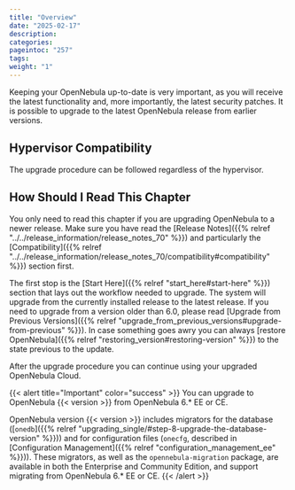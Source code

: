 ```yaml
---
title: "Overview"
date: "2025-02-17"
description:
categories:
pageintoc: "257"
tags:
weight: "1"
---
```


<a id="upgrade-overview"></a>

<!--# Overview -->

Keeping your OpenNebula up-to-date is very important, as you will receive the latest functionality and, more importantly, the latest security patches. It is possible to upgrade to the latest OpenNebula release from earlier versions.

## Hypervisor Compatibility

The upgrade procedure can be followed regardless of the hypervisor.

## How Should I Read This Chapter

You only need to read this chapter if you are upgrading OpenNebula to a newer release. Make sure you have read the [Release Notes]({{% relref "../../release_information/release_notes_70" %}}) and particularly the [Compatibility]({{% relref "../../release_information/release_notes_70/compatibility#compatibility" %}}) section first.

The first stop is the [Start Here]({{% relref "start_here#start-here" %}}) section that lays out the workflow needed to upgrade. The system will upgrade from the currently installed release to the latest release. If you need to upgrade from a version older than 6.0, please read [Upgrade from Previous Versions]({{% relref "upgrade_from_previous_versions#upgrade-from-previous" %}}). In case something goes awry you can always [restore OpenNebula]({{% relref "restoring_version#restoring-version" %}}) to the state previous to the update.

After the upgrade procedure you can continue using your upgraded OpenNebula Cloud.

{{< alert title="Important" color="success" >}}
You can upgrade to OpenNebula {{< version >}} from OpenNebula 6.\* EE or CE.

OpenNebula version {{< version >}} includes migrators for the database ([`onedb`]({{% relref "upgrading_single/#step-8-upgrade-the-database-version" %}})) and for configuration files (`onecfg`, described in [Configuration Management]({{% relref "configuration_management_ee" %}})). These migrators, as well as the `opennebula-migration` package, are available in both the Enterprise and Community Edition, and support migrating from OpenNebula 6.* EE or CE.
{{< /alert >}}
